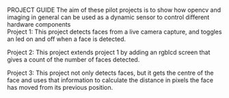 PROJECT GUIDE
The aim of these pilot projects is to show how opencv and imaging in general can be used as a dynamic sensor to control different hardware components <br/>
Project 1:  This project detects faces from a live camera capture, and toggles an led on and off when a face is detected.

Project 2:  This project extends project 1 by adding an rgblcd screen that gives a count of the number of faces detected.

Project 3:  This project not only detects faces, but it gets the centre of the face and uses that information to calculate the distance in pixels the face has moved from its previous position.